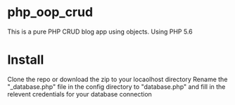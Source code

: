 # php_oop_crud
This is a pure PHP CRUD blog app using objects. Using PHP 5.6

# Install
Clone the repo or download the zip to your locaolhost directory
Rename the "\_database.php" file in the config directory to "database.php" and fill in the relevent credentials for your database connection 
